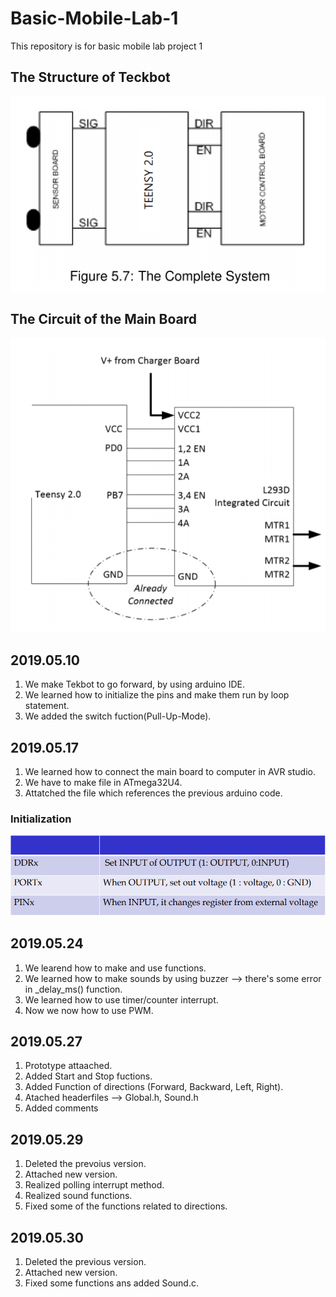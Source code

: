 # Basic-Mobile-Lab-1
This repository is for basic mobile lab project 1

## The Structure of Teckbot
![](2.PNG)

## The Circuit of the Main Board
![](1.PNG)

## 2019.05.10
1. We make Tekbot to go forward, by using arduino IDE.
2. We learned how to initialize the pins and make them run by loop statement.
3. We added the switch fuction(Pull-Up-Mode).

## 2019.05.17
1. We learned how to connect the main board to computer in AVR studio.
2. We have to make file in ATmega32U4.
3. Attatched the file which references the previous arduino code.

### Initialization
![](3.PNG)

## 2019.05.24
1. We learend how to make and use functions.
2. We learned how to make sounds by using buzzer --> there's some error in _delay_ms() function.
3. We learned how to use timer/counter interrupt.
4. Now we now how to use PWM.

## 2019.05.27
1. Prototype attaached.
2. Added Start and Stop fuctions.
3. Added Function of directions (Forward, Backward, Left, Right).
4. Atached headerfiles --> Global.h, Sound.h
5. Added comments

## 2019.05.29
1. Deleted the prevoius version.
2. Attached new version.
3. Realized polling interrupt method.
4. Realized sound functions.
5. Fixed some of the functions related to directions.

## 2019.05.30
1. Deleted the previous version.
2. Attached new version.
3. Fixed some functions ans added Sound.c.
